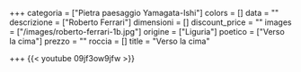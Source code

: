 +++
categoria = ["Pietra paesaggio  Yamagata-Ishi"]
colors = []
data = ""
descrizione = ["Roberto Ferrari"]
dimensioni = []
discount_price = ""
images = ["/images/roberto-ferrari-1b.jpg"]
origine = ["Liguria"]
poetico = ["Verso la cima"]
prezzo = ""
roccia = []
title = "Verso la cima"

+++
{{< youtube 09jf3ow9jfw >}}
